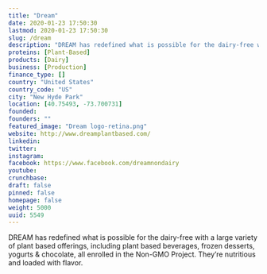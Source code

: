 ```yaml
---
title: "Dream"
date: 2020-01-23 17:50:30
lastmod: 2020-01-23 17:50:30
slug: /dream
description: "DREAM has redefined what is possible for the dairy-free with a large variety of plant based offerings, including plant based beverages, frozen desserts, yogurts & chocolate, all enrolled in the Non-GMO Project. They’re nutritious and loaded with flavor."
proteins: [Plant-Based]
products: [Dairy]
business: [Production]
finance_type: []
country: "United States"
country_code: "US"
city: "New Hyde Park"
location: [40.75493, -73.700731]
founded: 
founders: ""
featured_image: "Dream logo-retina.png"
website: http://www.dreamplantbased.com/
linkedin: 
twitter: 
instagram: 
facebook: https://www.facebook.com/dreamnondairy
youtube: 
crunchbase: 
draft: false
pinned: false
homepage: false
weight: 5000
uuid: 5549
---
```

DREAM has redefined what is possible for the dairy-free with a large variety of plant based offerings, including plant based beverages, frozen desserts, yogurts & chocolate, all enrolled in the Non-GMO Project. They’re nutritious and loaded with flavor.
